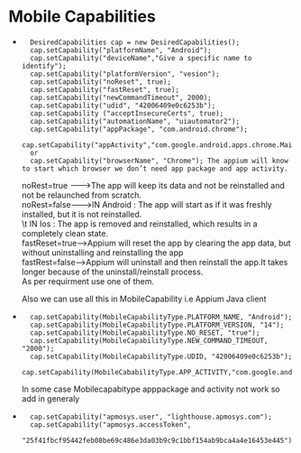 # Mobile Capabilities

*		DesiredCapabilities cap = new DesiredCapabilities();
		cap.setCapability("platformName", "Android");
		cap.setCapability("deviceName","Give a specific name to identify");
		cap.setCapability("platformVersion", "vesion");
		cap.setCapability("noReset", true);  
		cap.setCapability("fastReset", true);
		cap.setCapability("newCommandTimeout", 2000);
		cap.setCapability("udid", "42006409e0c6253b");
		cap.setCapability ("acceptInsecureCerts", true);
		cap.setCapability("automationName", "uiautomator2");
		cap.setCapability("appPackage", "com.android.chrome");
	    cap.setCapability("appActivity","com.google.android.apps.chrome.Main");
		or 
		cap.setCapability("browserName", "Chrome"); The appium will know to start which browser we don’t need app package and app activity.

	
	noRest=true --->The app will keep its data and not be reinstalled and not be relaunched 		       from scratch.	  
	noRest=false--->IN Android : The app will start as if it was freshly installed, 				     but it is not reinstalled.   
     \t            IN Ios    : The app is removed and reinstalled, which results 					in a completely clean state.  
	fastReset=true-->Appium will reset the app by clearing the app data, but without   		     uninstalling and reinstalling the app   
	fastRest=false-->Appium will uninstall and then reinstall the app.It takes 				longer because of the uninstall/reinstall process.  
	 As per requirment use one of them.
	

 	Also we can use all this in MobileCapability i.e  Appium Java client   
*		cap.setCapability(MobileCapabilityType.PLATFORM_NAME, "Android");
		cap.setCapability(MobileCapabilityType.PLATFORM_VERSION, "14");
		cap.setCapability(MobileCapabilityType.NO_RESET, "true");
		cap.setCapability(MobileCapabilityType.NEW_COMMAND_TIMEOUT, "2000");
		cap.setCapability(MobileCapabilityType.UDID, "42006409e0c6253b");  
		cap.setCapability(MobileCababilityType.APP_ACTIVITY,"com.google.android.chrome.Main")
		 
   In some case Mobilecapabitype apppackage and activity not work so add in generaly
*       cap.setCapability("apmosys.user", "lighthouse.apmosys.com");     
		cap.setCapability("apmosys.accessToken",
	 		"25f41fbcf95442feb08be69c486e3da03b9c9c1bbf154ab9bca4a4e16453e445");
	 		
   
   
   
 